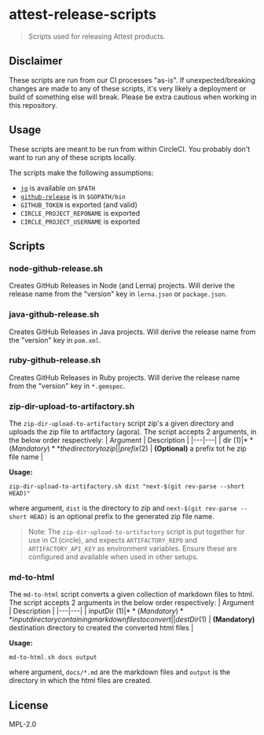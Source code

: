 # attest-release-scripts

> Scripts used for releasing Attest products.

## Disclaimer

These scripts are run from our CI processes "as-is". If unexpected/breaking changes are made to any of these scripts, it's very likely a deployment or build of something else will break. Please be extra cautious when working in this repository.

## Usage

These scripts are meant to be run from within CircleCI. You probably don't want to run any of these scripts locally.

The scripts make the following assumptions:

- [`jq`](https://stedolan.github.io/jq/) is available on `$PATH`
- [`github-release`](https://github.com/aktau/github-release) is in `$GOPATH/bin`
- `GITHUB_TOKEN` is exported (and valid)
- `CIRCLE_PROJECT_REPONAME` is exported
- `CIRCLE_PROJECT_USERNAME` is exported

## Scripts

### node-github-release.sh

Creates GitHub Releases in Node (and Lerna) projects. Will derive the release name from the "version" key in `lerna.json` or `package.json`.

### java-github-release.sh

Creates GitHub Releases in Java projects. Will derive the release name from the "version" key in `pom.xml`.

### ruby-github-release.sh

Creates GitHub Releases in Ruby projects. Will derive the release name from the "version" key in `*.gemspec`.

### zip-dir-upload-to-artifactory.sh

The `zip-dir-upload-to-artifactory` script zip's a given directory and uploads the zip file to artifactory (agora). The script accepts 2 arguments, in the below order respectively:
| Argument | Description |
|---|---|
| dir ($1) | **(Mandatory)** the directory to zip |
| prefix ($2) | **(Optional)** a prefix tot he zip file name |

**Usage:**

```
zip-dir-upload-to-artifactory.sh dist "next-$(git rev-parse --short HEAD)"
``` 

where argument, `dist`  is the directory to zip and `next-$(git rev-parse --short HEAD)` is an optional prefix to the generated zip file name.

>Note: The `zip-dir-upload-to-artifactory` script is put together for use in CI (circle), and expects `ARTIFACTORY_REPO` and `ARTIFACTORY_API_KEY` as environment variables. Ensure these are configured and available when used in other setups.

### md-to-html

The `md-to-html` script converts a given collection of markdown files to html. The script accepts 2 arguments in the below order respectively:
| Argument | Description |
|---|---|
| inputDir ($1) | **(Mandatory)** input directory containing markdown files to convert |
| destDir ($1) | **(Mandatory)** destination directory to created the converted html files |

**Usage:**

```
md-to-html.sh docs output
``` 

where argument, `docs/*.md` are the markdown files and `output` is the directory in which the html files are created.

## License

MPL-2.0

